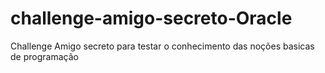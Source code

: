 # challenge-amigo-secreto-Oracle
Challenge Amigo secreto para testar o conhecimento das noções basicas de programação 
